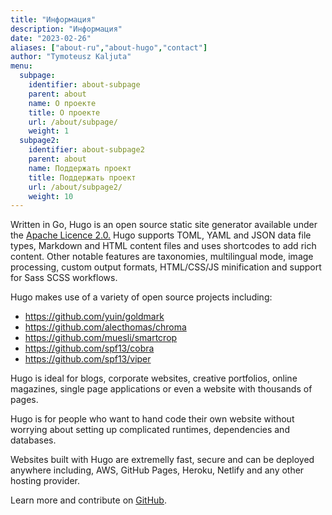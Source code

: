 ```yaml
---
title: "Информация"
description: "Информация"
date: "2023-02-26"
aliases: ["about-ru","about-hugo","contact"]
author: "Tymoteusz Kaljuta"
menu:
  subpage:
    identifier: about-subpage
    parent: about
    name: О проекте
    title: О проекте
    url: /about/subpage/
    weight: 1
  subpage2:
    identifier: about-subpage2
    parent: about
    name: Поддержать проект
    title: Поддержать проект
    url: /about/subpage2/
    weight: 10
---
```


Written in Go, Hugo is an open source static site generator available under the [Apache Licence 2.0.](https://github.com/gohugoio/hugo/blob/master/LICENSE) Hugo supports TOML, YAML and JSON data file types, Markdown and HTML content files and uses shortcodes to add rich content. Other notable features are taxonomies, multilingual mode, image processing, custom output formats, HTML/CSS/JS minification and support for Sass SCSS workflows.

Hugo makes use of a variety of open source projects including:

* https://github.com/yuin/goldmark
* https://github.com/alecthomas/chroma
* https://github.com/muesli/smartcrop
* https://github.com/spf13/cobra
* https://github.com/spf13/viper

Hugo is ideal for blogs, corporate websites, creative portfolios, online magazines, single page applications or even a website with thousands of pages.

Hugo is for people who want to hand code their own website without worrying about setting up complicated runtimes, dependencies and databases.

Websites built with Hugo are extremelly fast, secure and can be deployed anywhere including, AWS, GitHub Pages, Heroku, Netlify and any other hosting provider.

Learn more and contribute on [GitHub](https://github.com/gohugoio).



